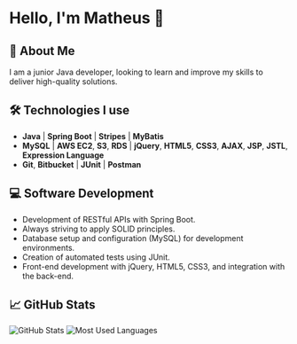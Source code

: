 # Hello, I'm Matheus 👋

## 🤍 About Me
I am a junior Java developer, looking to learn and improve my skills to deliver high-quality solutions.

## 🛠 Technologies I use
- **Java** | **Spring Boot** | **Stripes** | **MyBatis**
- **MySQL** | **AWS EC2**, **S3**, **RDS** | **jQuery**, **HTML5**, **CSS3**, **AJAX**, **JSP**, **JSTL**, **Expression Language**
- **Git**, **Bitbucket** | **JUnit** | **Postman**

## 💻 Software Development
- Development of RESTful APIs with Spring Boot.
- Always striving to apply SOLID principles.
- Database setup and configuration (MySQL) for development environments.
- Creation of automated tests using JUnit.
- Front-end development with jQuery, HTML5, CSS3, and integration with the back-end.

## 📈 GitHub Stats
![GitHub Stats](https://github-readme-stats.vercel.app/api?username=Matheus-Malara&show_icons=true&hide_title=true&count_private=true&hide=prs)
![Most Used Languages](https://github-readme-stats.vercel.app/api/top-langs/?username=Matheus-Malara&hide=html&layout=compact)
